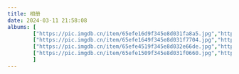 ```yaml
---
title: 相册
date: 2024-03-11 21:58:08
albums: [
        ["https://pic.imgdb.cn/item/65efe16d9f345e8d031fa8a5.jpg","https://pic.imgdb.cn/item/65efe16d9f345e8d031fa8a5.jpg","日落之城"],
        ["https://pic.imgdb.cn/item/65efe1649f345e8d031f7704.jpg","https://pic.imgdb.cn/item/65efe1649f345e8d031f7704.jpg","樱花"],
        ["https://pic.imgdb.cn/item/65efe4519f345e8d032e66de.jpg","https://pic.imgdb.cn/item/65efe4519f345e8d032e66de.jpg","夏日青提"],
        ["https://pic.imgdb.cn/item/65efe1509f345e8d031f0660.jpg","https://pic.imgdb.cn/item/65efe1509f345e8d031f0660.jpg","牡丹"]
        ]
---
```

